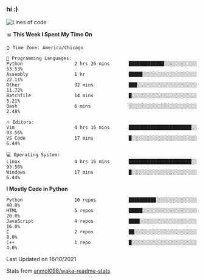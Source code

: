 ### hi :)

<!--START_SECTION:waka-->
![Lines of code](https://img.shields.io/badge/From%20Hello%20World%20I%27ve%20Written-886248%20lines%20of%20code-blue)

📊 **This Week I Spent My Time On** 

```text
⌚︎ Time Zone: America/Chicago

💬 Programming Languages: 
Python                   2 hrs 26 mins       █████████████░░░░░░░░░░░░   53.53% 
Assembly                 1 hr                █████░░░░░░░░░░░░░░░░░░░░   22.11% 
Other                    32 mins             ███░░░░░░░░░░░░░░░░░░░░░░   11.72% 
Batchfile                14 mins             █░░░░░░░░░░░░░░░░░░░░░░░░   5.21% 
Bash                     6 mins              ░░░░░░░░░░░░░░░░░░░░░░░░░   2.48%

🔥 Editors: 
Vim                      4 hrs 16 mins       ███████████████████████░░   93.56% 
VS Code                  17 mins             █░░░░░░░░░░░░░░░░░░░░░░░░   6.44%

💻 Operating System: 
Linux                    4 hrs 16 mins       ███████████████████████░░   93.56% 
Windows                  17 mins             █░░░░░░░░░░░░░░░░░░░░░░░░   6.44%

```

**I Mostly Code in Python** 

```text
Python                   10 repos            ██████████░░░░░░░░░░░░░░░   40.0% 
HTML                     5 repos             █████░░░░░░░░░░░░░░░░░░░░   20.0% 
JavaScript               4 repos             ████░░░░░░░░░░░░░░░░░░░░░   16.0% 
C                        2 repos             ██░░░░░░░░░░░░░░░░░░░░░░░   8.0% 
C++                      1 repo              █░░░░░░░░░░░░░░░░░░░░░░░░   4.0%

```



 Last Updated on 16/10/2021
<!--END_SECTION:waka-->

Stats from [anmol098/waka-readme-stats](https://github.com/anmol098/waka-readme-stats)